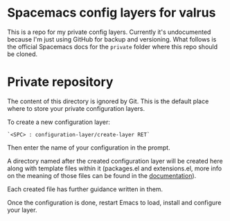 # Spacemacs config layers for valrus

This is a repo for my private config layers.
Currently it's undocumented because I'm just using GitHub for backup and versioning.
What follows is the official Spacemacs docs for the `private` folder
where this repo should be cloned.

# Private repository

The content of this directory is ignored by Git. This is the default place
where to store your private configuration layers.

To create a new configuration layer:

    `<SPC> : configuration-layer/create-layer RET`

Then enter the name of your configuration in the prompt.

A directory named after the created configuration layer will be created here
along with template files within it (packages.el and extensions.el, more info
on the meaning of those files can be found in the [documentation][conf_layers]).

Each created file has further guidance written in them.

Once the configuration is done, restart Emacs to load, install and configure
your layer.

[conf_layers]: https://github.com/syl20bnr/spacemacs/blob/master/doc/DOCUMENTATION.md#extensions-and-packages
